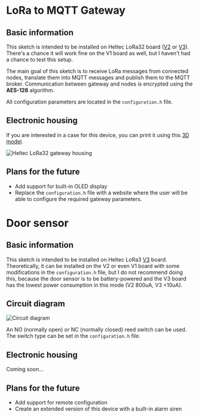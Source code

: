 # LoRa to MQTT Gateway

## Basic information

This sketch is intended to be installed on Heltec LoRa32 board ([V2](https://resource.heltec.cn/download/WiFi_LoRa_32/V2.1) or [V3](https://resource.heltec.cn/download/WiFi_LoRa_32_V3/)).
There's a chance it will work fine on the V1 board as well, but I haven't had a chance to test this setup.

The main goal of this sketch is to receive LoRa messages from connected nodes, translate them into MQTT messages and publish them to the MQTT broker.
Communication between gateway and nodes is encrypted using the **AES-128** algorithm.

All configuration parameters are located in the `configuration.h` file.

## Electronic housing

If you are interested in a case for this device, you can print it using this [3D model](https://www.thingiverse.com/thing:6363352).

![Heltec LoRa32 gateway housing](https://github.com/pandlubek/LoRa/assets/152999857/1450ab65-a2b5-43e9-bdbf-38a1a164cd68)

## Plans for the future
- Add support for built-in OLED display
- Replace the `configuration.h` file with a website where the user will be able to configure the required gateway parameters.

# Door sensor

## Basic information

This sketch is intended to be installed on Heltec LoRa3 [V3](https://resource.heltec.cn/download/WiFi_LoRa_32_V3/) board. Theoretically, it can be installed on the V2 or even V1 board with some modifications in the `configuration.h` file, but I do not recommend doing this, because the door sensor is to be battery-powered and the V3 board has the lowest power consumption in this mode (V2 800uA, V3 <10uA).

## Circuit diagram

![Circuit diagram](https://github.com/pandlubek/LoRa/assets/152999857/98bc71d2-c74e-4d84-8ae1-27341704bdf9)

An NO (normally open) or NC (normally closed) reed switch can be used. The switch type can be set in the `configuration.h` file.

## Electronic housing

Coming soon...

## Plans for the future

- Add support for remote configuration
- Create an extended version of this device with a built-in alarm siren
